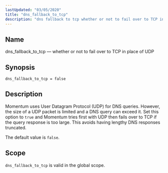 ```yaml
---
lastUpdated: "03/05/2020"
title: "dns_fallback_to_tcp"
description: "dns fallback to tcp whether or not to fail over to TCP in place of UDP dns fallback to tcp false Momentum uses User Datagram Protocol UDP for DNS queries However the size of a UDP packet is limited and a DNS query can exceed it Set this option to..."
---
```


<a name="conf.ref.dns_fallback_to_tcp"></a> 
## Name

dns_fallback_to_tcp — whether or not to fail over to TCP in place of UDP

## Synopsis

`dns_fallback_to_tcp = false`

<a name="idp24314576"></a> 
## Description

Momentum uses User Datagram Protocol (UDP) for DNS queries. However, the size of a UDP packet is limited and a DNS query can exceed it. Set this option to `true` and Momentum tries first with UDP then fails over to TCP if the query response is too large. This avoids having lengthy DNS responses truncated.

The default value is `false`.

<a name="idp24317584"></a> 
## Scope

`dns_fallback_to_tcp` is valid in the global scope.